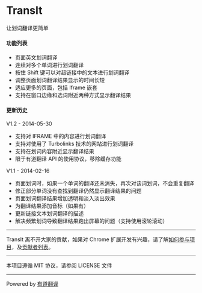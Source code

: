 TransIt
===========

让划词翻译更简单

#### 功能列表

- 页面英文划词翻译 
- 连续对多个单词进行划词翻译
- 按住 Shift 键可以对超链接中的文本进行划词翻译
- 调整页面划词翻译结果显示的时间长短
- 适应更多的页面，包括 Iframe 嵌套
- 支持在窗口边缘和选词附近两种方式显示翻译结果

#### 更新历史

V1.2 - 2014-05-30

- 支持对 IFRAME 中的内容进行划词翻译
- 支持对使用了 Turbolinks 技术的网站进行划词翻译
- 支持在划词内容附近显示翻译结果
- 限于有道翻译 API 的使用协议，移除缓存功能

V1.1 - 2014-02-16

- 页面划词时，如果一个单词的翻译还未消失，再次对该词划词，不会重复翻译
- 修正部分单词没有查找到翻译仍然显示翻译结果的问题
- 页面划词翻译结果增加透明和淡入淡出效果
- 为翻译结果添加音标（如果有）
- 更新链接文本划词翻译的描述
- 解决频繁划词导致翻译结果跑出屏幕的问题（支持使用滚轮滚动）

---

TransIt 离不开大家的贡献，如果对 Chrome 扩展开发有兴趣，请了解[如何参与项目]，及[贡献者列表]。

[如何参与项目]: https://github.com/GDG-Xian/crx-transit/wiki/HowToContribute
[贡献者列表]: https://github.com/GDG-Xian/crx-transit/wiki/Contributors

---

本项目遵循 MIT 协议，请参阅 LICENSE 文件

---

Powered by [有道翻译](http://fanyi.youdao.com/openapi?path=data-mode)
